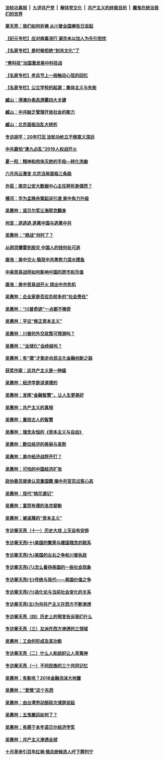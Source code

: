 ####  [法轮功真相](../../../../basic/blob/master/README.md?t=06290231) &nbsp;|&nbsp; [九评共产党](../../../../9ping.md/blob/master/README.md?t=06290231) &nbsp;|&nbsp; [解体党文化](../../../../jtdwh.md/blob/master/README.md?t=06290231)  &nbsp;|&nbsp; [共产主义的终极目的](../../../../gczydzjmd.md/blob/master/README.md?t=06290231) &nbsp;|&nbsp; [魔鬼在统治我们的世界](../../../../mgztzwmdsj.md/blob/master/README.md?t=06290231) 

#### [章天亮：我们如何祈祷 从川普全国祷告日说起](../pages/nsc423/n11944627.md?t=06290231) 

#### [【纪元专栏】应对病毒流行 渥京未以加人为先引担忧](../pages/nsc423/n11875714.md?t=06290231) 

#### [【名家专栏】是时候拒绝“封杀文化”了](../pages/nsc423/n11814093.md?t=06290231) 

#### [“黑科技”治国激发美中科技战](../pages/nsc423/n11638056.md?t=06290231) 

#### [【名家专栏】老兵节上一段触动心弦的回忆](../pages/nsc423/n11646016.md?t=06290231) 

#### [【名家专栏】公立学校的起源：集体主义与失败](../pages/nsc423/n11601833.md?t=06290231) 

#### [臧山：港澳办表态透露四大关键](../pages/nsc423/n11421628.md?t=06290231) 

#### [臧山：中共缺乏管理开放社会的能力](../pages/nsc423/n11407457.md?t=06290231) 

#### [臧山：北京面临治乱大转折](../pages/nsc423/n11406895.md?t=06290231) 

#### [专访胡平：20年打压 法轮功屹立不倒意义深远](../pages/nsc423/n11398800.md?t=06290231) 

#### [中共最怕“逢九必乱”2019人权战开火](../pages/nsc423/n11385248.md?t=06290231) 

#### [夏一阳：精神和肉体灭绝的手段—转化洗脑](../pages/nsc423/n11368250.md?t=06290231) 

#### [六月风云激变 北京当局面临三条路](../pages/nsc423/n11313668.md?t=06290231) 

#### [许茹：南京公安大数据中心主任猝死是偶然？](../pages/nsc423/n11064744.md?t=06290231) 

#### [横河：华为孟晚舟案起诉引渡 美中角力升级](../pages/nsc423/n11027230.md?t=06290231) 

#### [吴惠林：诺贝尔奖让海耶克翻身](../pages/nsc423/n10890049.md?t=06290231) 

#### [何坚：逃逃逃 逃离中国与逃离中共](../pages/nsc423/n10592891.md?t=06290231) 

#### [吴惠林：“商战”何时了？](../pages/nsc423/n10573558.md?t=06290231) 

#### [从网贷爆雷到股灾 中国人的钱何处可逃](../pages/nsc423/n10572800.md?t=06290231) 

#### [唐浩：美中交火 隐现中共黑势力混水摸鱼](../pages/nsc423/n10544040.md?t=06290231) 

#### [中美贸易战将如何影响中国的房市和币值](../pages/nsc423/n10543697.md?t=06290231) 

#### [唐浩：美中贸易战开火 烧出中共危机](../pages/nsc423/n10540126.md?t=06290231) 

#### [吴惠林：企业家是否应负较多的“社会责任”](../pages/nsc423/n10535022.md?t=06290231) 

#### [吴惠林：“川普奇迹”一点都不稀奇](../pages/nsc423/n10512808.md?t=06290231) 

#### [吴惠林：平议“修正资本主义”](../pages/nsc423/n10495724.md?t=06290231) 

#### [吴惠林：川普的外交政策可预测吗？](../pages/nsc423/n10462387.md?t=06290231) 

#### [吴惠林：“全球化”会终结吗？](../pages/nsc423/n10452838.md?t=06290231) 

#### [吴惠林：有“德”才能走向民主化金融创新之路](../pages/nsc423/n10432292.md?t=06290231) 

#### [获奖作家：这共产主义是一种癌](../pages/nsc423/n10431541.md?t=06290231) 

#### [吴惠林：经济学是讲道德的](../pages/nsc423/n10398014.md?t=06290231) 

#### [吴惠林：发挥“金融智慧”，让人生更美好](../pages/nsc423/n10375019.md?t=06290231) 

#### [吴惠林：共产主义的真相](../pages/nsc423/n10351394.md?t=06290231) 

#### [吴惠林：重拾古人的智慧](../pages/nsc423/n10337691.md?t=06290231) 

#### [吴惠林：理念永恒的《资本主义与自由》](../pages/nsc423/n10316274.md?t=06290231) 

#### [吴惠林：数位经济的美丽与哀愁](../pages/nsc423/n10292946.md?t=06290231) 

#### [吴惠林：美中经济战将开打？](../pages/nsc423/n10258825.md?t=06290231) 

#### [吴惠林：可怕的中国经济扩张](../pages/nsc423/n10219147.md?t=06290231) 

#### [政协委员提承认双重国籍 揭中共官员过客心态](../pages/nsc423/n10208809.md?t=06290231) 

#### [吴惠林：现代“桃花源记”](../pages/nsc423/n10185234.md?t=06290231) 

#### [吴惠林：富而有德的洛克斐勒](../pages/nsc423/n10142264.md?t=06290231) 

#### [吴惠林：被诬蔑的“资本主义”](../pages/nsc423/n10124816.md?t=06290231) 

#### [专访章天亮（十一）历史大戏 上天自有安排](../pages/nsc423/n10094905.md?t=06290231) 

#### [专访章天亮(十)美国的繁荣与建国理念的联系](../pages/nsc423/n10094899.md?t=06290231) 

#### [专访章天亮(九)美国的左右之争和川普执政](../pages/nsc423/n10094889.md?t=06290231) 

#### [专访章天亮(八)怎么看待美国的一些社会现象](../pages/nsc423/n10094857.md?t=06290231) 

#### [专访章天亮(七)传统与现代——美国价值之争](../pages/nsc423/n10093140.md?t=06290231) 

#### [专访章天亮(六)进化论与当前社会变化的关系](../pages/nsc423/n10092036.md?t=06290231) 

#### [专访章天亮(五)为何共产主义在西方不断渗透](../pages/nsc423/n10083620.md?t=06290231) 

#### [专访章天亮（四）历史上的预言告诉我们什么](../pages/nsc423/n10083606.md?t=06290231) 

#### [专访章天亮（三）左派在西方渗透的三领域](../pages/nsc423/n10081115.md?t=06290231) 

#### [吴惠林：工会的形成及其功能](../pages/nsc423/n10080633.md?t=06290231) 

#### [专访章天亮（二）什么人和组织让人背离神](../pages/nsc423/n10076637.md?t=06290231) 

#### [专访章天亮（一）不同民族的三个共同记忆](../pages/nsc423/n10074188.md?t=06290231) 

#### [吴惠林：有影呒？2018金融泡沫大地震](../pages/nsc423/n10040534.md?t=06290231) 

#### [吴惠林：“爱情”这个东西](../pages/nsc423/n10019423.md?t=06290231) 

#### [吴惠林：由台湾劳动部政次请辞说起](../pages/nsc423/n9979679.md?t=06290231) 

#### [吴惠林：五鬼搬运如何了？](../pages/nsc423/n9925338.md?t=06290231) 

#### [吴惠林：有感于本年诺贝尔经济学奖](../pages/nsc423/n9871883.md?t=06290231) 

#### [吴惠林：共产主义渗透全球](../pages/nsc423/n9812748.md?t=06290231) 

#### [十月革命引百年红祸 俄总统候选人吁下葬列宁](../pages/nsc423/n9810182.md?t=06290231) 

